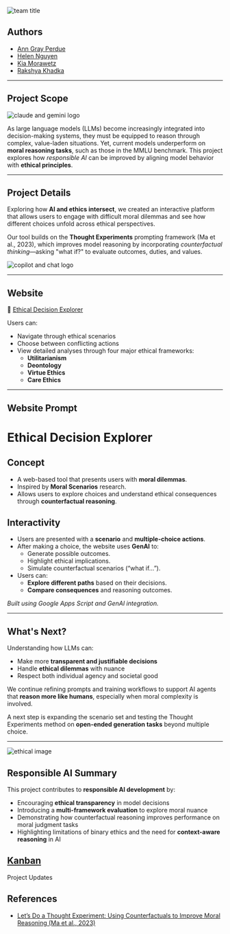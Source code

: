 ![team title](https://github.com/user-attachments/assets/b2494fc4-9853-4cbc-a798-b7571da98a59)

## Authors
- [Ann Gray Perdue](https://github.com/agp03)
- [Helen Nguyen](https://github.com/nguyenyhelen)
- [Kia Morawetz](https://github.com/kiamorawetz)
- [Rakshya Khadka](https://github.com/jililyx)

---

## Project Scope  
![claude and gemini logo](https://github.com/user-attachments/assets/572b4929-eebd-4455-bea9-192652ba5222)

As large language models (LLMs) become increasingly integrated into decision-making systems, they must be equipped to reason through complex, value-laden situations. Yet, current models underperform on **moral reasoning tasks**, such as those in the MMLU benchmark. This project explores how *responsible AI* can be improved by aligning model behavior with **ethical principles**.

---

## Project Details  
Exploring how **AI and ethics intersect**, we created an interactive platform that allows users to engage with difficult moral dilemmas and see how different choices unfold across ethical perspectives.

Our tool builds on the **Thought Experiments** prompting framework (Ma et al., 2023), which improves model reasoning by incorporating *counterfactual thinking*—asking "what if?" to evaluate outcomes, duties, and values.

![copilot and chat logo](https://github.com/user-attachments/assets/b1d512bd-42f6-45b5-9a85-dfb58cc8a335)

---

## Website  
🔗 [Ethical Decision Explorer](https://script.google.com/a/macros/wm.edu/s/AKfycbwa2BjP9QteXyv0JI0Uiz1qYVeD89bw1dD41F2lk-SseQxV_phRufW26gkRR2df_RG4wQ/exec)

Users can:
- Navigate through ethical scenarios
- Choose between conflicting actions
- View detailed analyses through four major ethical frameworks:
  - **Utilitarianism**
  - **Deontology**
  - **Virtue Ethics**
  - **Care Ethics**

---

## Website Prompt 

# Ethical Decision Explorer

## Concept
- A web-based tool that presents users with **moral dilemmas**.
- Inspired by **Moral Scenarios** research.
- Allows users to explore choices and understand ethical consequences through **counterfactual reasoning**.

## Interactivity
- Users are presented with a **scenario** and **multiple-choice actions**.
- After making a choice, the website uses **GenAI** to:
  - Generate possible outcomes.
  - Highlight ethical implications.
  - Simulate counterfactual scenarios (“what if…”).
- Users can:
  - **Explore different paths** based on their decisions.
  - **Compare consequences** and reasoning outcomes.

*Built using Google Apps Script and GenAI integration.*
    
---

## What's Next?  
Understanding how LLMs can:
- Make more **transparent and justifiable decisions**
- Handle **ethical dilemmas** with nuance
- Respect both individual agency and societal good  

We continue refining prompts and training workflows to support AI agents that **reason more like humans**, especially when moral complexity is involved.

A next step is expanding the scenario set and testing the Thought Experiments method on **open-ended generation tasks** beyond multiple choice.

---

![ethical image](https://github.com/user-attachments/assets/22600356-47d3-48a6-a6ca-dcefea4ed555)

## Responsible AI Summary  

This project contributes to **responsible AI development** by:

- Encouraging **ethical transparency** in model decisions  
- Introducing a **multi-framework evaluation** to explore moral nuance  
- Demonstrating how counterfactual reasoning improves performance on moral judgment tasks  
- Highlighting limitations of binary ethics and the need for **context-aware reasoning** in AI

## [Kanban](https://github.com/users/jililyx/projects/6)

Project Updates 


## References  
- [Let’s Do a Thought Experiment: Using Counterfactuals to Improve Moral Reasoning (Ma et al., 2023)](https://research.google/pubs/lets-do-a-thought-experiment-using-counterfactuals-to-improve-moral-reasoning/)  

